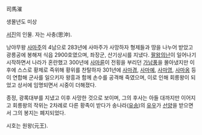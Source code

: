 司馬漼

생몰년도 미상

[서진](%EC%84%9C%EC%A7%84.md)의 인물. 자는 사충(思沖).

낭야무왕 [사마주](%EC%82%AC%EB%A7%88%EC%A3%BC.md)의 4남으로 283년에 사마주가 사망하자 형제들과 땅을
나누어 받았고 광릉공에 봉해져 식읍 2900호였으며, 좌장군, 산기상시를 지냈다. [팔왕의난](%ED%8C%94%EC%99%95%EC%9D%98%20%EB%82%9C.md)이 일어나기 시작하면서 나라가 혼란했고 300년에
[사마륜](%EC%82%AC%EB%A7%88%EB%A5%9C.md)이 전횡을 부리던
[가남풍](%EA%B0%80%EB%82%A8%ED%92%8D.md)을 몰아냈지만 이후에 스스로 황제로 즉위해 황위를 찬탈하자 301년에
[사마경](%EC%82%AC%EB%A7%88%EA%B2%BD#s-1.md),
[사마예](%EC%82%AC%EB%A7%88%EC%98%88.md),
[사마영](%EC%82%AC%EB%A7%88%EC%98%81.md),
[사마옹](%EC%82%AC%EB%A7%88%EC%98%B9.md) 등이 연합해 군사를 일으키자 왕흥과 함께 손수를 공격해 죽였으며,
이로 인해 회릉왕이 되었고 상서에 임명되면서 시중이 더해졌다.

종정, 광록대부를 지냈고 이후 사망한 것으로 보이며, 그의 후사는 아들 대까지만 이어지고 회릉왕의 작위는 2차례로 다른 황족이 받다가
송나라([유송](%EC%9C%A0%EC%86%A1.md))의 [유우](%EC%9C%A0%EC%9A%B0.md)가
[선양](%EC%84%A0%EC%96%91.md)을 받으면서 그의 봉지는 폐지되었다.

시호는 원왕(元王).

